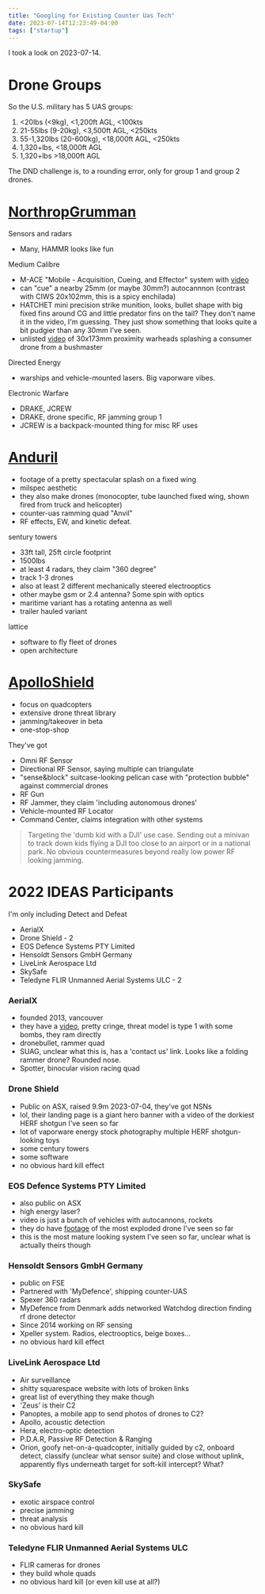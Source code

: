 ```yaml
---
title: "Googling for Existing Counter Uas Tech"
date: 2023-07-14T12:23:49-04:00
tags: ["startup"]
---
```


I took a look on 2023-07-14.

# Drone Groups

So the U.S. military has 5 UAS groups:

1. <20lbs (<9kg), <1,200ft AGL, <100kts
2. 21-55lbs (9-20kg), <3,500ft AGL, <250kts
3. 55-1,320lbs (20-600kg), <18,000ft AGL, <250kts
4. 1,320+lbs, <18,000ft AGL
5. 1,320+lbs >18,000ft AGL

The DND challenge is, to a rounding error, only for group 1 and group 2 drones.

# [NorthropGrumman](https://www.northropgrumman.com/what-we-do/land/counter-unmanned-aerial-systems-c-uas/)

Sensors and radars
- Many, HAMMR looks like fun

Medium Calibre 
- M-ACE "Mobile - Acquisition, Cueing, and Effector" system with [video](https://www.youtube.com/watch?v=d5e-KIu7t3M)
- can "cue" a nearby 25mm (or maybe 30mm?) autocannnon (contrast with CIWS 20x102mm, this is a spicy enchilada)
- HATCHET mini precision strike munition, looks, bullet shape with big fixed fins around CG and little predator fins on the tail? They don't name it in the video, I'm guessing. They just show something that looks quite a bit pudgier than any 30mm I've seen. 
- unlisted [video](https://www.youtube.com/watch?v=195eqnkQlIM) of 30x173mm proximity warheads splashing a consumer drone from a bushmaster

Directed Energy
- warships and vehicle-mounted lasers. Big vaporware vibes. 

Electronic Warfare
- DRAKE, JCREW
- DRAKE, drone specific, RF jamming group 1
- JCREW is a backpack-mounted thing for misc RF uses

# [Anduril](https://www.anduril.com/capability/counter-uas/)

- footage of a pretty spectacular splash on a fixed wing
- milspec aesthetic
- they also make drones (monocopter, tube launched fixed wing, shown fired from truck and helicopter)
- counter-uas ramming quad "Anvil"
- RF effects, EW, and  kinetic defeat.

sentury towers
- 33ft tall, 25ft circle footprint
- 1500lbs
- at least 4 radars, they claim "360 degree"
- track 1-3 drones
- also at least 2 different mechanically steered electrooptics 
- other maybe gsm or 2.4 antenna? Some spin with optics
- maritime variant has a rotating antenna as well
- trailer hauled variant

lattice 
- software to fly fleet of drones
- open architecture

# [ApolloShield](https://www.apolloshield.com)

- focus on quadcopters
- extensive drone threat library
- jamming/takeover in beta
- one-stop-shop

They've got
- Omni RF Sensor 
- Directional RF Sensor, saying multiple can triangulate
- "sense&block" suitcase-looking pelican case with "protection bubble" against commercial drones
- RF Gun
- RF Jammer, they claim 'including autonomous drones'
- Vehicle-mounted RF Locator
- Command Center, claims integration with other systems

> Targeting the 'dumb kid with a DJI' use case. Sending out a minivan to track down kids flying a DJI too close to an airport or in a national park. No obvious countermeasures beyond really low power RF looking jamming. 

# 2022 IDEAS Participants 

I'm only including Detect and Defeat 

- AerialX
- Drone Shield - 2 
- EOS Defence Systems PTY Limited 
- Hensoldt Sensors GmbH Germany 
- LiveLink Aerospace Ltd 
- SkySafe 
- Teledyne FLIR Unmanned Aerial Systems ULC - 2 

### AerialX

- founded 2013, vancouver
- they have a [video](https://www.youtube.com/watch?v=5_6X5Is916I), pretty cringe, threat model is type 1 with some bombs, they ram directly
- dronebullet, rammer quad 
- SUAG, unclear what this is, has a 'contact us' link. Looks like a folding rammer drone? Rounded nose.
- Spotter, binocular vision racing quad 

### Drone Shield 

- Public on ASX, raised 9.9m 2023-07-04, they've got NSNs
- lol, their landing page is a giant hero banner with a video of the dorkiest HERF shotgun I've seen so far
- lot of vaporware energy stock photography
multiple HERF shotgun-looking toys
- some century towers
- some software
- no obvious hard kill effect 

### EOS Defence Systems PTY Limited 

- also public on ASX
- high energy laser? 
- video is just a bunch of vehicles with autocannons, rockets
- they do have [footage](https://vimeo.com/428317031) of the most exploded drone I've seen so far
- this is the most mature looking system I've seen so far, unclear what is actually theirs though

### Hensoldt Sensors GmbH Germany 

- public on FSE 
- Partnered with 'MyDefence', shipping counter-UAS 
- Spexer 360 radars 
- MyDefence from Denmark adds networked Watchdog direction finding rf drone detector 
- Since 2014 working on RF sensing 
- Xpeller system. Radios, electrooptics, beige boxes...
- no obvious hard kill effect 

### LiveLink Aerospace Ltd 

- Air surveillance
- shitty squarespace website with lots of broken links 
- great list of everything they make though
- 'Zeus' is their C2 
- Panoptes, a mobile app to send photos of drones to C2?
- Apollo, acoustic detection 
- Hera, electro-optic detection 
- P.D.A.R, Passive RF Detection & Ranging 
- Orion, goofy net-on-a-quadcopter, initially guided by c2, onboard detect, classify (unclear what sensor suite) and close without uplink, apparently flys underneath target for soft-kill intercept? What? 

### SkySafe 

- exotic airspace control
- precise jamming
- threat analysis 
- no obvious hard kill 

### Teledyne FLIR Unmanned Aerial Systems ULC 

- FLIR cameras for drones
- they build whole quads 
- no obvious hard kill (or even kill use at all?)
